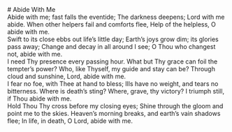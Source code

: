 <section data-markdown>
	# Abide With Me
</section>

<section data-markdown>
	Abide with me; fast falls the eventide;
	The darkness deepens; Lord with me abide.
	When other helpers fail and comforts flee,
	Help of the helpless, O abide with me.
</section>

<section data-markdown>
	Swift to its close ebbs out life’s little day;
	Earth’s joys grow dim; its glories pass away;
	Change and decay in all around I see;
	O Thou who changest not, abide with me.
</section>

<section data-markdown>
	I need Thy presence every passing hour.
	What but Thy grace can foil the tempter’s power?
	Who, like Thyself, my guide and stay can be?
	Through cloud and sunshine, Lord, abide with me.
</section>

<section data-markdown>
	I fear no foe, with Thee at hand to bless;
	Ills have no weight, and tears no bitterness.
	Where is death’s sting? Where, grave, thy victory?
	I triumph still, if Thou abide with me.
</section>

<section data-markdown>
	Hold Thou Thy cross before my closing eyes;
	Shine through the gloom and point me to the skies.
	Heaven’s morning breaks, and earth’s vain shadows flee;
	In life, in death, O Lord, abide with me.
</section>
